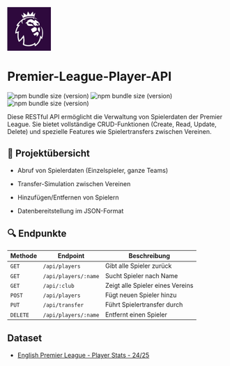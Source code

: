 <img src="LeagueLogo.png" alt="Premier League Logo" width="100" />

# Premier-League-Player-API
![npm bundle size (version)](https://img.shields.io/badge/version-0.0.1-darkblue)  ![npm bundle size (version)](https://img.shields.io/badge/language-JavaScript-yellow)  ![npm bundle size (version)](https://img.shields.io/badge/framework-Express-lightgreen) 

Diese RESTful API ermöglicht die Verwaltung von Spielerdaten der Premier League. Sie bietet vollständige CRUD-Funktionen (Create, Read, Update, Delete) und spezielle Features wie Spielertransfers zwischen Vereinen.

## 📌 Projektübersicht

* Abruf von Spielerdaten (Einzelspieler, ganze Teams)

* Transfer-Simulation zwischen Vereinen

* Hinzufügen/Entfernen von Spielern

* Datenbereitstellung im JSON-Format

## 🔍 Endpunkte

| Methode   | Endpoint                   | Beschreibung                          |
|-----------|----------------------------|---------------------------------------|
| `GET`     | `/api/players`             | Gibt alle Spieler zurück              |
| `GET`     | `/api/players/:name`       | Sucht Spieler nach Name               |
| `GET`     | `/api/:club`               | Zeigt alle Spieler eines Vereins      |
| `POST`    | `/api/players`             | Fügt neuen Spieler hinzu              |
| `PUT`     | `/api/transfer`            | Führt Spielertransfer durch           |
| `DELETE`  | `/api/players/:name`       | Entfernt einen Spieler                |

## Dataset
- [English Premier League - Player Stats - 24/25](https://www.kaggle.com/datasets/aesika/english-premier-league-player-stats-2425/data/)
